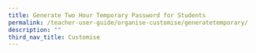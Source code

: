 ```yaml
---
title: Generate Two Hour Temporary Password for Students
permalink: /teacher-user-guide/organise-customise/generatetemporary/
description: ""
third_nav_title: Customise
---
```

